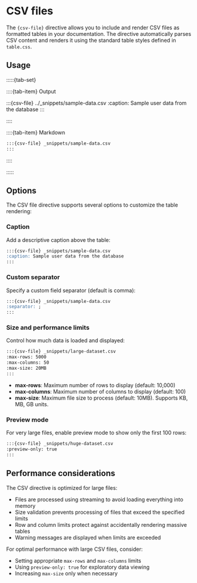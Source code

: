 # CSV files

The `{csv-file}` directive allows you to include and render CSV files as formatted tables in your documentation. The directive automatically parses CSV content and renders it using the standard table styles defined in `table.css`.

## Usage

:::::{tab-set}

::::{tab-item} Output

:::{csv-file} ../_snippets/sample-data.csv
:caption: Sample user data from the database
:::

::::

::::{tab-item} Markdown

```markdown
:::{csv-file} _snippets/sample-data.csv
:::
```

::::

:::::

## Options

The CSV file directive supports several options to customize the table rendering:

### Caption

Add a descriptive caption above the table:

```markdown
:::{csv-file} _snippets/sample-data.csv
:caption: Sample user data from the database
:::
```

### Custom separator

Specify a custom field separator (default is comma):

```markdown
:::{csv-file} _snippets/sample-data.csv
:separator: ;
:::
```

### Size and performance limits

Control how much data is loaded and displayed:

```markdown
:::{csv-file} _snippets/large-dataset.csv
:max-rows: 5000
:max-columns: 50
:max-size: 20MB
:::
```

- **max-rows**: Maximum number of rows to display (default: 10,000)
- **max-columns**: Maximum number of columns to display (default: 100)  
- **max-size**: Maximum file size to process (default: 10MB). Supports KB, MB, GB units.

### Preview mode

For very large files, enable preview mode to show only the first 100 rows:

```markdown
:::{csv-file} _snippets/huge-dataset.csv
:preview-only: true
:::
```

## Performance considerations

The CSV directive is optimized for large files:

- Files are processed using streaming to avoid loading everything into memory
- Size validation prevents processing of files that exceed the specified limits
- Row and column limits protect against accidentally rendering massive tables
- Warning messages are displayed when limits are exceeded

For optimal performance with large CSV files, consider:
- Setting appropriate `max-rows` and `max-columns` limits
- Using `preview-only: true` for exploratory data viewing
- Increasing `max-size` only when necessary

